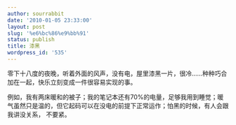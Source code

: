 ```yaml
---
author: sourrabbit
date: '2010-01-05 23:33:00'
layout: post
slug: '%e6%bc%86%e9%bb%91'
status: publish
title: 漆黑
wordpress_id: '535'
---
```


零下十八度的夜晚，听着外面的风声，没有电，屋里漆黑一片，很冷……种种巧合加在一起，快乐立刻变成一件很容易实现的事。

例如，我有两床暖和的被子；我的笔记本还有70%的电量，足够我用到睡觉；暖气虽然只是温的，但它起码可以在没电的前提下正常运作；怕黑的时候，有人会跟我讲没关系，
不要紧。

